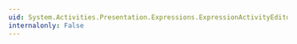 ```yaml
---
uid: System.Activities.Presentation.Expressions.ExpressionActivityEditor.AcceptsTabProperty
internalonly: False
---
```

